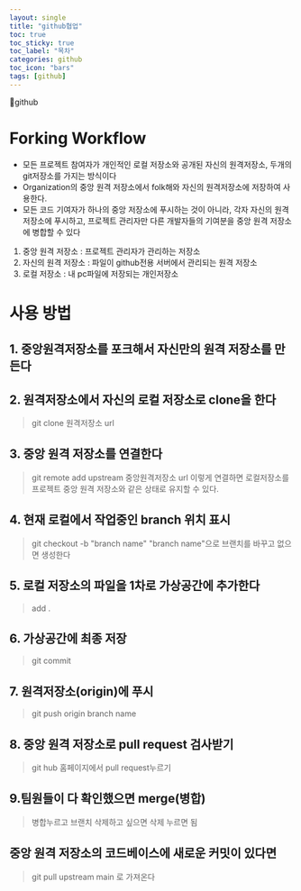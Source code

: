 ```yaml
---
layout: single
title: "github협업"
toc: true
toc_sticky: true
toc_label: "목차"
categories: github
toc_icon: "bars"
tags: [github]
---
```


📘github
<!-- 깃협업 forking 개념 https://gmlwjd9405.github.io/2017/10/28/how-to-collaborate-on-GitHub-2.html --> 
<!-- 커밋 템플릿 만들기 https://kkangsg.tistory.com/95 -->
# Forking Workflow
 - 모든 프로젝트 참여자가 개인적인 로컬 저장소와 공개된 자신의 원격저장소, 두개의 git저장소를 가지는 방식이다
 - Organization의 중앙 원격 저장소에서 folk해와 자신의 원격저장소에 저장하여 사용한다.
 - 모든 코드 기여자가 하나의 중앙 저장소에 푸시하는 것이 아니라, 각자 자신의 원격 저장소에 푸시하고, 프로젝트 관리자만 다른 개발자들의 기여분을 중앙 원격 저장소에 병합할 수 있다
  1. 중앙 원격 저장소 : 프로젝트 관리자가 관리하는 저장소
  2. 자신의 원격 저장소 : 파일이 github전용 서버에서 관리되는 원격 저장소
  3. 로컬 저장소 : 내 pc파일에 저장되는 개인저장소

# 사용 방법

## 1. 중앙원격저장소를 포크해서 자신만의 원격 저장소를 만든다

## 2. 원격저장소에서 자신의 로컬 저장소로 clone을 한다
> git clone 원격저장소 url

## 3. 중앙 원격 저장소를 연결한다
> git remote add upstream 중앙원격저장소 url
이렇게 연결하면 로컬저장소를 프로젝트 중앙 원격 저장소와 같은 상태로 유지할 수 있다.

## 4. 현재 로컬에서 작업중인 branch 위치 표시
> git checkout -b "branch name"
"branch name"으로 브랜치를 바꾸고 없으면 생성한다

## 5. 로컬 저장소의 파일을 1차로 가상공간에 추가한다
> add .

## 6. 가상공간에 최종 저장
> git commit

## 7. 원격저장소(origin)에  푸시
> git push origin branch name

## 8. 중앙 원격 저장소로 pull request 검사받기
> git hub 홈페이지에서 pull request누르기

## 9.팀원들이 다 확인했으면 merge(병합)
> 병합누르고 브랜치 삭제하고 싶으면 삭제 누르면 됨


## 중앙 원격 저장소의 코드베이스에 새로운 커밋이 있다면 
> git pull upstream main 로 가져온다